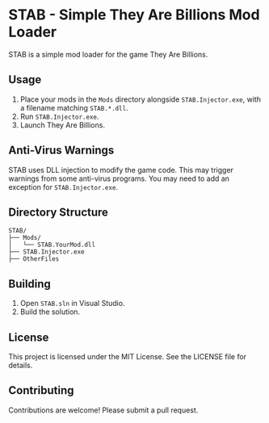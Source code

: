 # STAB - Simple They Are Billions Mod Loader

STAB is a simple mod loader for the game They Are Billions.

## Usage

1. Place your mods in the `Mods` directory alongside `STAB.Injector.exe`, with a filename matching `STAB.*.dll`.
2. Run `STAB.Injector.exe`.
3. Launch They Are Billions.

## Anti-Virus Warnings

STAB uses DLL injection to modify the game code. This may trigger warnings from some anti-virus programs. You may need to add an exception for `STAB.Injector.exe`.

## Directory Structure

```
STAB/
├── Mods/
│   └── STAB.YourMod.dll
├── STAB.Injector.exe
├── OtherFiles
```

## Building

1. Open `STAB.sln` in Visual Studio.
2. Build the solution.

## License

This project is licensed under the MIT License. See the LICENSE file for details.

## Contributing

Contributions are welcome! Please submit a pull request.
